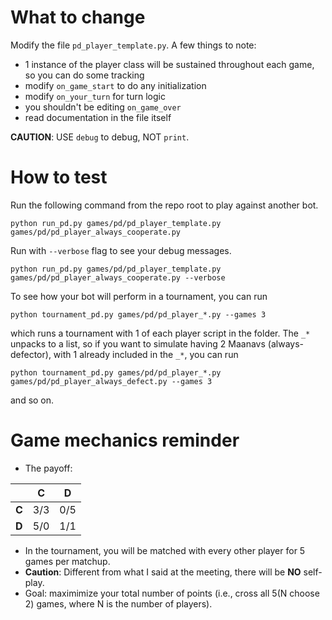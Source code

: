 # What to change
Modify the file `pd_player_template.py`. A few things to note:
- 1 instance of the player class will be sustained throughout each game, so you can do some tracking
- modify `on_game_start` to do any initialization
- modify `on_your_turn` for turn logic
- you shouldn't be editing `on_game_over`
- read documentation in the file itself


**CAUTION**: USE `debug` to debug, NOT `print`.

# How to test
Run the following command from the repo root to play against another bot.

``
python run_pd.py games/pd/pd_player_template.py games/pd/pd_player_always_cooperate.py
``

Run with ``--verbose`` flag to see your debug messages.

``
python run_pd.py games/pd/pd_player_template.py games/pd/pd_player_always_cooperate.py --verbose
``

To see how your bot will perform in a tournament, you can run

``
python tournament_pd.py games/pd/pd_player_*.py --games 3
``

which runs a tournament with 1 of each player script in the folder. The `_*` unpacks to a list, so if you want to simulate having 2 Maanavs (always-defector), with 1 already included in the `_*`, you can run

``
python tournament_pd.py games/pd/pd_player_*.py games/pd/pd_player_always_defect.py --games 3
``

and so on.

# Game mechanics reminder
- The payoff:

|     | C   | D   |
|-----|-----|-----|
| **C** | 3/3 | 0/5 |
| **D** | 5/0 | 1/1 |
- In the tournament, you will be matched with every other player for 5 games per matchup.
- **Caution**: Different from what I said at the meeting, there will be **NO** self-play.
- Goal: maximimize your total number of points (i.e., cross all 5(N choose 2) games, where N is the number of players).

